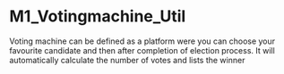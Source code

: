 # M1_Votingmachine_Util
Voting machine can be defined as a platform were you can choose your favourite candidate and then after completion of election process. It will automatically  calculate the  number of votes and lists the winner
